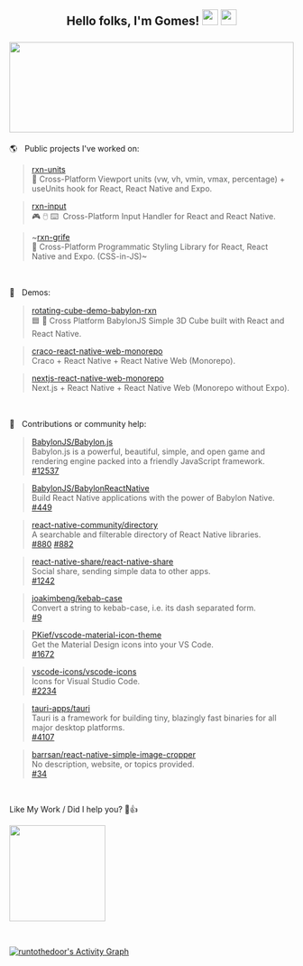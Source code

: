 
<h2>
  <div align="center">
    Hello folks, I'm Gomes!
    <img src="https://media.giphy.com/media/hvRJCLFzcasrR4ia7z/giphy.gif" width="28"/>
    <img src="https://emoji.gg/assets/emoji/9942-win11emoji-grin.png" width="28"/>
    <br/> <br/>
    <img width="100%" height="160px" src="https://github-readme-stats.vercel.app/api?username=runtothedoor&hide=stars&show_icons=true&hide_border=true&hide_title=true&include_all_commits=true&count_private=true&bg_color=00000000&icon_color=58a6ff&text_color=FFFFFF&title_color=58a6ff"/>
  </div>
</h2>

🌎ㅤPublic projects I've worked on:<br/>
  > [rxn-units](https://github.com/Luffos/rxn-units) </br>📐 Cross-Platform Viewport units (vw, vh, vmin, vmax, percentage) + useUnits hook for React, React Native and Expo.<br/>

  <!-- > [rxn-wakelock](https://github.com/Luffos/rxn-wakelock) </br>💤 Cross-Platform WakeLock (Keep Screen Awake) for React, React Native and Expo.<br/> -->

  > [rxn-input](https://github.com/Luffos/rxn-input) </br>🎮 🖱️ ⌨️‎ ‎ Cross-Platform Input Handler for React and React Native.

  > ~[rxn-grife](https://github.com/Luffos/rxn-grife) </br>🎀 Cross-Platform Programmatic Styling Library for React, React Native and Expo. (CSS-in-JS)~
<br/>

🚧ㅤDemos:
  <!--- > [piano-demo-babylon-rxn](https://github.com/runtothedoor/piano-demo-babylon-rxn) </br>🎹 Cross Platform BabylonJS 3D Playabel Piano built with React and React Native. --> 

 > [rotating-cube-demo-babylon-rxn](https://github.com/runtothedoor/rotating-cube-demo-babylon-rxn) </br>🟦 🔄 Cross Platform BabylonJS Simple 3D Cube built with React and React Native.

> [craco-react-native-web-monorepo](https://github.com/runtothedoor/craco-react-native-web-monorepo) </br>Craco + React Native + React Native Web (Monorepo).

> [nextjs-react-native-web-monorepo](https://github.com/runtothedoor/nextjs-react-native-web-monorepo) </br>Next.js + React Native + React Native Web (Monorepo without Expo).



<br/>

🔌ㅤContributions or community help:
  > [BabylonJS/Babylon.js](https://github.com/BabylonJS/Babylon.js) </br> Babylon.js is a powerful, beautiful, simple, and open game and rendering engine packed into a friendly JavaScript framework. <br/> [#12537](https://github.com/BabylonJS/Babylon.js/pull/12537)

 > [BabylonJS/BabylonReactNative](https://github.com/BabylonJS/BabylonReactNative) </br> Build React Native applications with the power of Babylon Native. <br/> [#449](https://github.com/BabylonJS/BabylonReactNative/pull/449)

 > [react-native-community/directory](https://github.com/react-native-community/directory) </br> A searchable and filterable directory of React Native libraries. <br/> [#880](https://github.com/react-native-community/directory/pull/880) [#882](https://github.com/react-native-community/directory/pull/882)

  > [react-native-share/react-native-share](https://github.com/react-native-share/react-native-share) <br/> Social share, sending simple data to other apps.<br/> [#1242](https://github.com/react-native-share/react-native-share/pull/1242)

> [joakimbeng/kebab-case](https://github.com/joakimbeng/kebab-case) <br/> Convert a string to kebab-case, i.e. its dash separated form.<br/> [#9](https://github.com/joakimbeng/kebab-case/pull/9)

  > [PKief/vscode-material-icon-theme](https://github.com/PKief/vscode-material-icon-theme) <br/> Get the Material Design icons into your VS Code. <br/> [#1672](https://github.com/PKief/vscode-material-icon-theme/pull/1672)

  > [vscode-icons/vscode-icons](https://github.com/vscode-icons/vscode-icons) <br/> Icons for Visual Studio Code. <br/> [#2234](https://github.com/vscode-icons/vscode-icons/pull/2234)

  > [tauri-apps/tauri](https://github.com/tauri-apps/tauri) </br> Tauri is a framework for building tiny, blazingly fast binaries for all major desktop platforms. <br/> [#4107](https://github.com/tauri-apps/tauri/pull/4107)

  > [barrsan/react-native-simple-image-cropper](https://github.com/barrsan/react-native-simple-image-cropper) <br/> No description, website, or topics provided.
 <br/> [#34](https://github.com/barrsan/react-native-simple-image-cropper/pull/34)

<br/>


Like My Work / Did I help you? 🙂👍

<a href="https://www.buymeacoffee.com/runtothedoor"><img width="170px" src="https://images.squarespace-cdn.com/content/v1/5cf6ec742e677c000119beb3/1566854989502-29SON0XHXO08IB6JQ671/68747470733a2f2f617a3734333730322e766f2e6d7365636e642e6e65742f63646e2f6b6f6669312e706e673f763d61.png"/></a>

<br/>

<!-- https://github.com/ashutosh00710/github-readme-activity-graph -->
<a href="https://github.com/ashutosh00710/github-readme-activity-graph"><img alt="runtothedoor's Activity Graph" src="https://github-readme-activity-graph.cyclic.app/graph/?username=runtothedoor&bg_color=080a12&color=ffdb59&line=3bd8ff&point=FFFFFF&hide_border=true" /></a>
